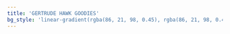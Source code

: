 ```yaml
---
title: 'GERTRUDE HAWK GOODIES'
bg_style: 'linear-gradient(rgba(86, 21, 98, 0.45), rgba(86, 21, 98, 0.45)), url(https://s3-us-west-2.amazonaws.com/s.cdpn.io/481345/ghawk_3.jpg)'
---
```

